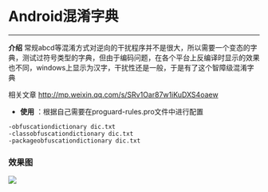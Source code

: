 # Android混淆字典
-----------

**介绍** 常规abcd等混淆方式对逆向的干扰程序并不是很大，所以需要一个变态的字典，测试过符号类型的字典，但由于编码问题，在各个平台上反编译时显示的效果也不同，windows上显示为汉字，干扰性还是一般，于是有了这个智障级混淆字典

相关文章 http://mp.weixin.qq.com/s/SRv1Oar87w1iKuDXS4oaew

- **使用** ：根据自己需要在proguard-rules.pro文件中进行配置
``` 
-obfuscationdictionary dic.txt
-classobfuscationdictionary dic.txt
-packageobfuscationdictionary dic.txt
```

### 效果图

![](http://i1.piimg.com/567571/95ef0825e76d158e.png)
